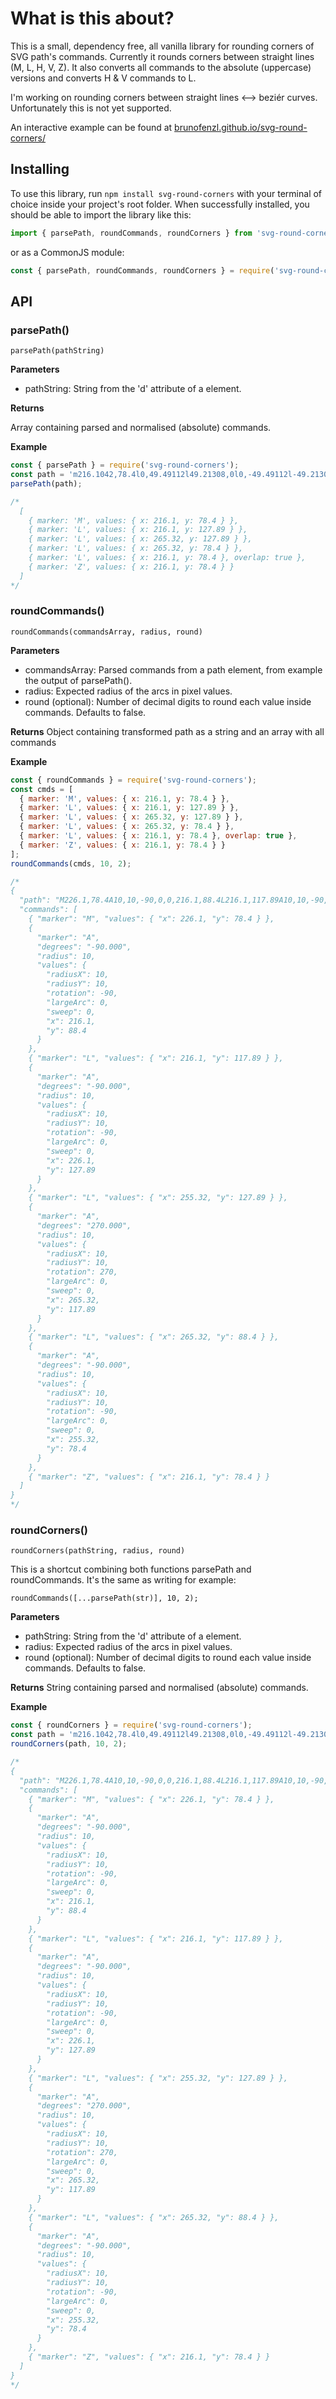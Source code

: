# What is this about?

This is a small, dependency free, all vanilla library for rounding corners of SVG path's commands.
Currently it rounds corners between straight lines (M, L, H, V, Z). It also converts all commands to the absolute (uppercase) versions and converts H & V commands to L. 

I'm working on rounding corners between straight lines <--> beziér curves. Unfortunately this is not yet supported.

An interactive example can be found at [brunofenzl.github.io/svg-round-corners/](https://brunofenzl.github.io/svg-round-corners/)

## Installing

To use this library, run `npm install svg-round-corners` with your terminal of choice inside your project's root folder. When successfully installed, you should be able to import the library like this:

```js
import { parsePath, roundCommands, roundCorners } from 'svg-round-corners';
```

or as a CommonJS module:

```js
const { parsePath, roundCommands, roundCorners } = require('svg-round-corners');
```

## API

### parsePath()

```
parsePath(pathString)
```
**Parameters**

* pathString: String from the 'd' attribute of a <path> element.

**Returns**

Array containing parsed and normalised (absolute) commands.

**Example**
```js
const { parsePath } = require('svg-round-corners');
const path = 'm216.1042,78.4l0,49.49112l49.21308,0l0,-49.49112l-49.21308,0z';
parsePath(path);

/*
  [
    { marker: 'M', values: { x: 216.1, y: 78.4 } },
    { marker: 'L', values: { x: 216.1, y: 127.89 } },
    { marker: 'L', values: { x: 265.32, y: 127.89 } },
    { marker: 'L', values: { x: 265.32, y: 78.4 } },
    { marker: 'L', values: { x: 216.1, y: 78.4 }, overlap: true },
    { marker: 'Z', values: { x: 216.1, y: 78.4 } }
  ]
*/
```

### roundCommands()
```
roundCommands(commandsArray, radius, round)
```
**Parameters**

* commandsArray: Parsed commands from a path element, from example the output of parsePath().
* radius: Expected radius of the arcs in pixel values.
* round (optional): Number of decimal digits to round each value inside commands. Defaults to false.

**Returns**
Object containing transformed path as a string and an array with all commands

**Example**
```js
const { roundCommands } = require('svg-round-corners');
const cmds = [
  { marker: 'M', values: { x: 216.1, y: 78.4 } },
  { marker: 'L', values: { x: 216.1, y: 127.89 } },
  { marker: 'L', values: { x: 265.32, y: 127.89 } },
  { marker: 'L', values: { x: 265.32, y: 78.4 } },
  { marker: 'L', values: { x: 216.1, y: 78.4 }, overlap: true },
  { marker: 'Z', values: { x: 216.1, y: 78.4 } }
];
roundCommands(cmds, 10, 2);

/*
{
  "path": "M226.1,78.4A10,10,-90,0,0,216.1,88.4L216.1,117.89A10,10,-90,0,0,226.1,127.89L255.32,127.89A10,10,270,0,0,265.32,117.89L265.32,88.4A10,10,-90,0,0,255.32,78.4Z",
  "commands": [
    { "marker": "M", "values": { "x": 226.1, "y": 78.4 } },
    {
      "marker": "A",
      "degrees": "-90.000",
      "radius": 10,
      "values": {
        "radiusX": 10,
        "radiusY": 10,
        "rotation": -90,
        "largeArc": 0,
        "sweep": 0,
        "x": 216.1,
        "y": 88.4
      }
    },
    { "marker": "L", "values": { "x": 216.1, "y": 117.89 } },
    {
      "marker": "A",
      "degrees": "-90.000",
      "radius": 10,
      "values": {
        "radiusX": 10,
        "radiusY": 10,
        "rotation": -90,
        "largeArc": 0,
        "sweep": 0,
        "x": 226.1,
        "y": 127.89
      }
    },
    { "marker": "L", "values": { "x": 255.32, "y": 127.89 } },
    {
      "marker": "A",
      "degrees": "270.000",
      "radius": 10,
      "values": {
        "radiusX": 10,
        "radiusY": 10,
        "rotation": 270,
        "largeArc": 0,
        "sweep": 0,
        "x": 265.32,
        "y": 117.89
      }
    },
    { "marker": "L", "values": { "x": 265.32, "y": 88.4 } },
    {
      "marker": "A",
      "degrees": "-90.000",
      "radius": 10,
      "values": {
        "radiusX": 10,
        "radiusY": 10,
        "rotation": -90,
        "largeArc": 0,
        "sweep": 0,
        "x": 255.32,
        "y": 78.4
      }
    },
    { "marker": "Z", "values": { "x": 216.1, "y": 78.4 } }
  ]
}
*/
```

### roundCorners()

```
roundCorners(pathString, radius, round)
```

This is a shortcut combining both functions parsePath and roundCommands. It's the same as writing for example:

```
roundCommands([...parsePath(str)], 10, 2);
```

**Parameters**

* pathString: String from the 'd' attribute of a <path> element.
* radius: Expected radius of the arcs in pixel values.
* round (optional): Number of decimal digits to round each value inside commands. Defaults to false.

**Returns**
String containing parsed and normalised (absolute) commands.

**Example**
```js
const { roundCorners } = require('svg-round-corners');
const path = 'm216.1042,78.4l0,49.49112l49.21308,0l0,-49.49112l-49.21308,0z';
roundCorners(path, 10, 2);

/*
{
  "path": "M226.1,78.4A10,10,-90,0,0,216.1,88.4L216.1,117.89A10,10,-90,0,0,226.1,127.89L255.32,127.89A10,10,270,0,0,265.32,117.89L265.32,88.4A10,10,-90,0,0,255.32,78.4Z",
  "commands": [
    { "marker": "M", "values": { "x": 226.1, "y": 78.4 } },
    {
      "marker": "A",
      "degrees": "-90.000",
      "radius": 10,
      "values": {
        "radiusX": 10,
        "radiusY": 10,
        "rotation": -90,
        "largeArc": 0,
        "sweep": 0,
        "x": 216.1,
        "y": 88.4
      }
    },
    { "marker": "L", "values": { "x": 216.1, "y": 117.89 } },
    {
      "marker": "A",
      "degrees": "-90.000",
      "radius": 10,
      "values": {
        "radiusX": 10,
        "radiusY": 10,
        "rotation": -90,
        "largeArc": 0,
        "sweep": 0,
        "x": 226.1,
        "y": 127.89
      }
    },
    { "marker": "L", "values": { "x": 255.32, "y": 127.89 } },
    {
      "marker": "A",
      "degrees": "270.000",
      "radius": 10,
      "values": {
        "radiusX": 10,
        "radiusY": 10,
        "rotation": 270,
        "largeArc": 0,
        "sweep": 0,
        "x": 265.32,
        "y": 117.89
      }
    },
    { "marker": "L", "values": { "x": 265.32, "y": 88.4 } },
    {
      "marker": "A",
      "degrees": "-90.000",
      "radius": 10,
      "values": {
        "radiusX": 10,
        "radiusY": 10,
        "rotation": -90,
        "largeArc": 0,
        "sweep": 0,
        "x": 255.32,
        "y": 78.4
      }
    },
    { "marker": "Z", "values": { "x": 216.1, "y": 78.4 } }
  ]
}
*/
```
